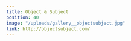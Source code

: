 ```yaml
---
title: Object & Subject
position: 40
image: "/uploads/gallery__objectsubject.jpg"
link: http://objectsubject.com/
---
```


